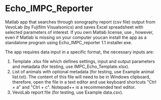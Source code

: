 # Echo_IMPC_Reporter
Matlab app that searches through sonography report (csv file) output from VevoLab (by Fujifilm Visualsonics) and saves Excel spreadsheet with selected parameters of interest.
If you own Matlab license, use  , however, even if Matlab is missing on your computer youcan install the app as a standalone program using Echo_IMPC_reporter 1.1 installer.exe.

The app requires data input in a specific format, the necessary inputs are:
 1) Template .xlsx file which defines settings, input and output parameters and metadata (for testing, use IMPC_Echo_Template.xlsx).
 2) List of animals with optional metadata (for testing, use Example animal list.txt). The content of this file will need to be in Windows clipboard, therefore, open the file in a text editor and use keyboard shortcuts "Ctrl + a" and "Ctrl + c". Notepad++ is a recommended text editor.
 3) VevoLab report file (for testing, use Example data.csv).
